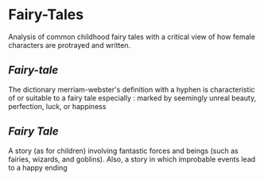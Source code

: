 # Fairy-Tales
Analysis of common childhood fairy tales with a critical view of how female characters are protrayed and written.



## *Fairy-tale*
The dictionary merriam-webster's definition with a hyphen is
characteristic of or suitable to a fairy tale
especially : marked by seemingly unreal beauty, perfection, luck, or happiness

## *Fairy Tale*
A story (as for children) involving fantastic forces and 
beings (such as fairies, wizards, and goblins). Also, 
a story in which improbable events lead to a happy ending
